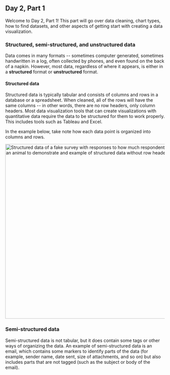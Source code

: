 ## Day 2, Part 1
Welcome to Day 2, Part 1! This part will go over data cleaning, chart types, how to find datasets, and other aspects of getting start with creating a data visualization. 
### Structured, semi-structured, and unstructured data
Data comes in many formats -- sometimes computer generated, sometimes handwritten in a log, often collected by phones, and even found on the back of a napkin. However, most data, regardless of where it appears, is either in a **structured** format or **unstructured** format. 
#### Structured data
Structured data is typically tabular and consists of columns and rows in a database or a spreadsheet. When cleaned, all of the rows will have the same columns -- in other words, there are no row headers, only column headers. Most data visualization tools that can create visualizations with quantitative data require the data to be structured for them to work properly. This includes tools such as Tableau and Excel. 

In the example below, take note how each data point is organized into columns and rows. 

<img src="https://negeenaghassi.github.io/openscholarship-dataviz/images/structureddata.PNG" alt="Structured data of a fake survey with responses to how much respondents like an animal to demonstrate and example of structured data without row headers." width="550"/>

### Semi-structured data 
Semi-structured data is not tabular, but it does contain some tags or other ways of organizing the data. An example of semi-structured data is an email, which contains some markers to identify parts of the data (for example, sender name, date sent, size of attachments, and so on) but also includes parts that are not tagged (such as the subject or body of the email). 


